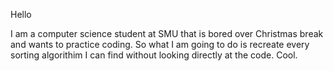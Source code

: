 Hello

I am a computer science student at SMU that is bored over Christmas break
and wants to practice coding. So what I am going to do is recreate every sorting algorithim
I can find without looking directly at the code. Cool.
